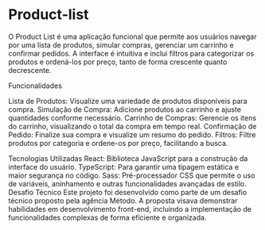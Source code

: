 # Product-list

O Product List  é uma aplicação funcional que permite aos usuários navegar por uma lista de produtos, simular compras, gerenciar um carrinho e confirmar pedidos. A interface é intuitiva e inclui filtros para categorizar os produtos e ordená-los por preço, tanto de forma crescente quanto decrescente.

Funcionalidades

Lista de Produtos: Visualize uma variedade de produtos disponíveis para compra.
Simulação de Compra: Adicione produtos ao carrinho e ajuste quantidades conforme necessário.
Carrinho de Compras: Gerencie os itens do carrinho, visualizando o total da compra em tempo real.
Confirmação de Pedido: Finalize sua compra e visualize um resumo do pedido.
Filtros: Filtre produtos por categoria e ordene-os por preço, facilitando a busca.

Tecnologias Utilizadas
React: Biblioteca JavaScript para a construção da interface do usuário.
TypeScript: Para garantir uma tipagem estática e maior segurança no código.
Sass: Pré-processador CSS que permite o uso de variáveis, aninhamento e outras funcionalidades avançadas de estilo.
Desafio Técnico
Este projeto foi desenvolvido como parte de um desafio técnico proposto pela agência Método. A proposta visava demonstrar habilidades em desenvolvimento front-end, incluindo a implementação de funcionalidades complexas de forma eficiente e organizada.